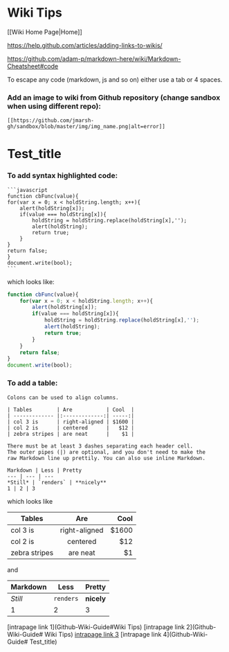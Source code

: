 # Wiki Tips

[[Wiki Home Page|Home]]

https://help.github.com/articles/adding-links-to-wikis/

https://github.com/adam-p/markdown-here/wiki/Markdown-Cheatsheet#code

To escape any code (markdown, js and so on) either use a tab or 4 spaces.

### Add an image to wiki from Github repository (change sandbox when using different repo):

    [[https://github.com/jmarsh-gh/sandbox/blob/master/img/img_name.png|alt=error]]

# Test_title

### To add syntax highlighted code:

    ```javascript
    function cbFunc(value){
	for(var x = 0; x < holdString.length; x++){
		alert(holdString[x]);
		if(value === holdString[x]){
			holdString = holdString.replace(holdString[x],'');
			alert(holdString);
			return true;
		} 
	}
	return false;
    }
    document.write(bool);
    ```

which looks like:

```javascript
function cbFunc(value){
	for(var x = 0; x < holdString.length; x++){
		alert(holdString[x]);
		if(value === holdString[x]){
			holdString = holdString.replace(holdString[x],'');
			alert(holdString);
			return true;
		} 
	}
	return false;
}
document.write(bool); 
```

### To add a table:

    Colons can be used to align columns.
    
    | Tables        | Are           | Cool  |
    | ------------- |:-------------:| -----:|
    | col 3 is      | right-aligned | $1600 |
    | col 2 is      | centered      |   $12 |
    | zebra stripes | are neat      |    $1 |
    
    There must be at least 3 dashes separating each header cell.
    The outer pipes (|) are optional, and you don't need to make the 
    raw Markdown line up prettily. You can also use inline Markdown.
    
    Markdown | Less | Pretty
    --- | --- | ---
    *Still* | `renders` | **nicely**
    1 | 2 | 3

which looks like

| Tables        | Are           | Cool  |
| ------------- |:-------------:| -----:|
| col 3 is      | right-aligned | $1600 |
| col 2 is      | centered      |   $12 |
| zebra stripes | are neat      |    $1 |

and

Markdown | Less | Pretty
--- | --- | ---
*Still* | `renders` | **nicely**
1 | 2 | 3


[intrapage link 1](Github-Wiki-Guide#Wiki Tips)
[intrapage link 2](Github-Wiki-Guide# Wiki Tips)
[intrapage link 3](Github-Wiki-Guide#Test_title)
[intrapage link 4](Github-Wiki-Guide# Test_title)